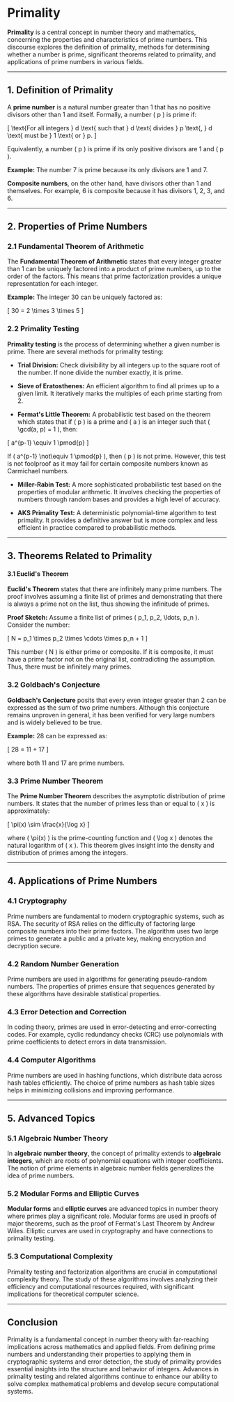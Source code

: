 # Primality

**Primality** is a central concept in number theory and mathematics, concerning the properties and characteristics of prime numbers. This discourse explores the definition of primality, methods for determining whether a number is prime, significant theorems related to primality, and applications of prime numbers in various fields.

---

## **1. Definition of Primality**

A **prime number** is a natural number greater than 1 that has no positive divisors other than 1 and itself. Formally, a number \( p \) is prime if:

\[
\text{For all integers } d \text{ such that } d \text{ divides } p \text{, } d \text{ must be } 1 \text{ or } p.
\]

Equivalently, a number \( p \) is prime if its only positive divisors are 1 and \( p \). 

**Example:** The number 7 is prime because its only divisors are 1 and 7.

**Composite numbers**, on the other hand, have divisors other than 1 and themselves. For example, 6 is composite because it has divisors 1, 2, 3, and 6.

---

## **2. Properties of Prime Numbers**

### **2.1 Fundamental Theorem of Arithmetic**

The **Fundamental Theorem of Arithmetic** states that every integer greater than 1 can be uniquely factored into a product of prime numbers, up to the order of the factors. This means that prime factorization provides a unique representation for each integer.

**Example:** The integer 30 can be uniquely factored as:

\[
30 = 2 \times 3 \times 5
\]

### **2.2 Primality Testing**

**Primality testing** is the process of determining whether a given number is prime. There are several methods for primality testing:

- **Trial Division:** Check divisibility by all integers up to the square root of the number. If none divide the number exactly, it is prime.

- **Sieve of Eratosthenes:** An efficient algorithm to find all primes up to a given limit. It iteratively marks the multiples of each prime starting from 2.

- **Fermat's Little Theorem:** A probabilistic test based on the theorem which states that if \( p \) is a prime and \( a \) is an integer such that \( \gcd(a, p) = 1 \), then:

\[
a^{p-1} \equiv 1 \pmod{p}
\]

If \( a^{p-1} \not\equiv 1 \pmod{p} \), then \( p \) is not prime. However, this test is not foolproof as it may fail for certain composite numbers known as Carmichael numbers.

- **Miller-Rabin Test:** A more sophisticated probabilistic test based on the properties of modular arithmetic. It involves checking the properties of numbers through random bases and provides a high level of accuracy.

- **AKS Primality Test:** A deterministic polynomial-time algorithm to test primality. It provides a definitive answer but is more complex and less efficient in practice compared to probabilistic methods.

---

## **3. Theorems Related to Primality**

#### **3.1 Euclid's Theorem**

**Euclid's Theorem** states that there are infinitely many prime numbers. The proof involves assuming a finite list of primes and demonstrating that there is always a prime not on the list, thus showing the infinitude of primes.

**Proof Sketch:** Assume a finite list of primes \( p_1, p_2, \ldots, p_n \). Consider the number:

\[
N = p_1 \times p_2 \times \cdots \times p_n + 1
\]

This number \( N \) is either prime or composite. If it is composite, it must have a prime factor not on the original list, contradicting the assumption. Thus, there must be infinitely many primes.

### **3.2 Goldbach's Conjecture**

**Goldbach's Conjecture** posits that every even integer greater than 2 can be expressed as the sum of two prime numbers. Although this conjecture remains unproven in general, it has been verified for very large numbers and is widely believed to be true.

**Example:** 28 can be expressed as:

\[
28 = 11 + 17
\]

where both 11 and 17 are prime numbers.

### **3.3 Prime Number Theorem**

The **Prime Number Theorem** describes the asymptotic distribution of prime numbers. It states that the number of primes less than or equal to \( x \) is approximately:

\[
\pi(x) \sim \frac{x}{\log x}
\]

where \( \pi(x) \) is the prime-counting function and \( \log x \) denotes the natural logarithm of \( x \). This theorem gives insight into the density and distribution of primes among the integers.

---

## **4. Applications of Prime Numbers**

### **4.1 Cryptography**

Prime numbers are fundamental to modern cryptographic systems, such as RSA. The security of RSA relies on the difficulty of factoring large composite numbers into their prime factors. The algorithm uses two large primes to generate a public and a private key, making encryption and decryption secure.

### **4.2 Random Number Generation**

Prime numbers are used in algorithms for generating pseudo-random numbers. The properties of primes ensure that sequences generated by these algorithms have desirable statistical properties.

### **4.3 Error Detection and Correction**

In coding theory, primes are used in error-detecting and error-correcting codes. For example, cyclic redundancy checks (CRC) use polynomials with prime coefficients to detect errors in data transmission.

### **4.4 Computer Algorithms**

Prime numbers are used in hashing functions, which distribute data across hash tables efficiently. The choice of prime numbers as hash table sizes helps in minimizing collisions and improving performance.

---

## **5. Advanced Topics**

### **5.1 Algebraic Number Theory**

In **algebraic number theory**, the concept of primality extends to **algebraic integers**, which are roots of polynomial equations with integer coefficients. The notion of prime elements in algebraic number fields generalizes the idea of prime numbers.

### **5.2 Modular Forms and Elliptic Curves**

**Modular forms** and **elliptic curves** are advanced topics in number theory where primes play a significant role. Modular forms are used in proofs of major theorems, such as the proof of Fermat's Last Theorem by Andrew Wiles. Elliptic curves are used in cryptography and have connections to primality testing.

### **5.3 Computational Complexity**

Primality testing and factorization algorithms are crucial in computational complexity theory. The study of these algorithms involves analyzing their efficiency and computational resources required, with significant implications for theoretical computer science.

---

## **Conclusion**

Primality is a fundamental concept in number theory with far-reaching implications across mathematics and applied fields. From defining prime numbers and understanding their properties to applying them in cryptographic systems and error detection, the study of primality provides essential insights into the structure and behavior of integers. Advances in primality testing and related algorithms continue to enhance our ability to solve complex mathematical problems and develop secure computational systems.
